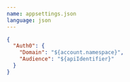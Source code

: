 ```yaml
---
name: appsettings.json
language: json
---
```

    
```json
{
  "Auth0": {
    "Domain": "${account.namespace}",
    "Audience": "${apiIdentifier}"
  }
}
```
